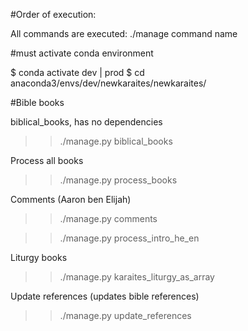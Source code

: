 #Order of execution:

All commands are executed: ./manage command name

#must activate conda environment

$ conda activate dev | prod
$ cd anaconda3/envs/dev/newkaraites/newkaraites/

#Bible books

biblical_books, has no dependencies


>> ./manage.py biblical_books

Process all books

>>./manage.py process_books
  
Comments (Aaron ben Elijah)

>> ./manage.py comments
 
>> ./manage.py process_intro_he_en
 
Liturgy books

>> ./manage.py karaites_liturgy_as_array

Update references (updates bible references)

>> ./manage.py update_references
 


[//]: # (Update autocomplete)

[//]: # ()
[//]: # (# this can take a while so in the remote server )

[//]: # (>> screen)

[//]: # (>>./manage.py autocomplete | autocomplete1)

[//]: # (# press ctrl A and then ctrl d)

[//]: # (# this will detach the process from the current ssh session)

[//]: # (# you may close the ssh, the process will keep running on remote server.)